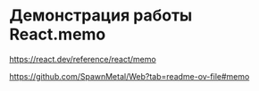 # Демонстрация работы React.memo

https://react.dev/reference/react/memo

https://github.com/SpawnMetal/Web?tab=readme-ov-file#memo
